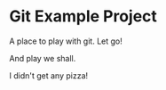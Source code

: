 # Git Example Project

A place to play with git. Let go!

And play we shall.

I didn't get any pizza!

